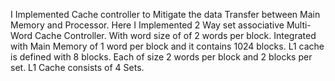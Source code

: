 I Implemented Cache controller to Mitigate the data Transfer between Main Memory and Processor.
Here I Implemented 2 Way set associative Multi-Word Cache Controller.
With word size of of 2 words per block.
Integrated with Main Memory of 1 word per block and it contains 1024 blocks.
L1 cache is defined with 8 blocks. Each of size 2 words per block and 2 blocks per set.
L1 Cache consists of 4 Sets.

